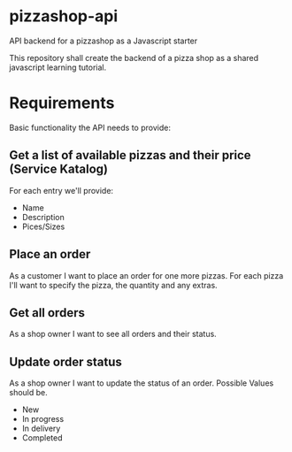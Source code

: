 # pizzashop-api
API backend for a pizzashop as a Javascript starter

This repository shall create the backend of a pizza shop as a shared javascript learning tutorial.

# Requirements

Basic functionality the API needs to provide:

## Get a list of available pizzas and their price (Service Katalog)

For each entry we'll provide:

* Name
* Description
* Pices/Sizes

## Place an order

As a customer I want to place an order for one more pizzas. For each pizza I'll want to specify the pizza, the quantity and any extras.

## Get all orders

As a shop owner I want to see all orders and their status.

## Update order status

As a shop owner I want to update the status of an order. Possible Values should be. 

* New
* In progress
* In delivery
* Completed

